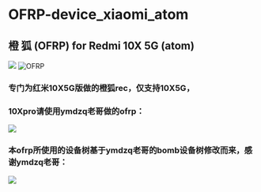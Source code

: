 # OFRP-device_xiaomi_atom
## 橙 狐 (OFRP) for Redmi 10X 5G (atom)
![](https://github.com/HuaZoffice/Magisk_change-your-phone-model/blob/magisk%E6%A8%A1%E5%9D%97%E5%92%8Capp/image/logo.jpg)
![OFRP](https://image.ibb.co/cTMWux/logo.jpg "OFRP")
### 专门为红米10X5G版做的橙狐rec，仅支持10X5G，
### 10Xpro请使用ymdzq老哥做的ofrp：
[![](https://img.shields.io/badge/ofrp-bomb-green)](https://github.com/ymdzq/OFRP-device_xiaomi_bomb)
### 本ofrp所使用的设备树基于ymdzq老哥的bomb设备树修改而来，感谢ymdzq老哥：
[![](https://img.shields.io/badge/ymdzq的主页-blue)](https://github.com/ymdzq)
